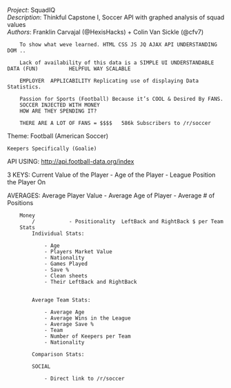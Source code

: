 *Project*: SquadIQ <br>
*Description*: Thinkful Capstone I, Soccer API with graphed analysis of squad values <br>
*Authors*: Franklin Carvajal (@HexisHacks) + Colin Van Sickle (@cfv7)<br>



		
		To show what weve learned. HTML CSS JS JQ AJAX API UNDERSTANDING DOM ..

		Lack of availability of this data is a SIMPLE UI UNDERSTANDABLE DATA (FUN) 			HELPFUL WAY SCALABLE

		EMPLOYER  APPLICABILITY Replicating use of displaying Data Statistics.

		Passion for Sports (Football) Because it’s COOL & Desired By FANS.
		SOCCER INJECTED WITH MONEY
		HOW ARE THEY SPENDING IT?
		
		THERE ARE A LOT OF FANS = $$$$   586k Subscribers to /r/soccer 

Theme: Football (American Soccer)

	Keepers Specifically (Goalie)

API USING: http://api.football-data.org/index

3 KEYS:  Current Value of the Player - Age of the Player - League Position the Player On

AVERAGES: Average Player Value - Average Age of Player - Average # of Positions

		Money
			/			- Positionality  LeftBack and RightBack $ per Team
		Stats
			Individual Stats:

				- Age
				- Players Market Value
				- Nationality
				- Games Played
				- Save %
				- Clean sheets
				- Their LeftBack and RightBack
					
				
			Average Team Stats:
					
				- Average Age
				- Average Wins in the League
				- Average Save %
				- Team 
				- Number of Keepers per Team
				- Nationality
			
			Comparison Stats:

			SOCIAL 

				- Direct link to /r/soccer


